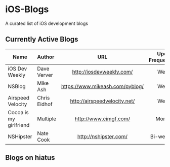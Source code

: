 # iOS-Blogs
A curated list of iOS development blogs

## Currently Active Blogs

| Name                   | Author         | URL                             | Update Frequency   |
| ---------------------- |:------------- |:-------------------------------:| ------------------:|
| iOS Dev Weekly         | Dave Verver   | http://iosdevweekly.com/        | Weekly             |
| NSBlog                 | Mike Ash      | https://www.mikeash.com/pyblog/ | Weekly             |
| Airspeed Velocity      |  Chris Eidhof | http://airspeedvelocity.net/    | Weekly             |
| Cocoa is my girlfriend | Multiple      | http://www.cimgf.com/           | Monthly            |
| NSHipster              | Nate Cook   | http://nshipster.com/           | Bi-weekly          |

## Blogs on hiatus
